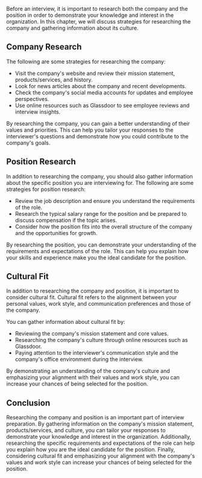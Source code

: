 
Before an interview, it is important to research both the company and the position in order to demonstrate your knowledge and interest in the organization. In this chapter, we will discuss strategies for researching the company and gathering information about its culture.

Company Research
----------------

The following are some strategies for researching the company:

* Visit the company's website and review their mission statement, products/services, and history.
* Look for news articles about the company and recent developments.
* Check the company's social media accounts for updates and employee perspectives.
* Use online resources such as Glassdoor to see employee reviews and interview insights.

By researching the company, you can gain a better understanding of their values and priorities. This can help you tailor your responses to the interviewer's questions and demonstrate how you could contribute to the company's goals.

Position Research
-----------------

In addition to researching the company, you should also gather information about the specific position you are interviewing for. The following are some strategies for position research:

* Review the job description and ensure you understand the requirements of the role.
* Research the typical salary range for the position and be prepared to discuss compensation if the topic arises.
* Consider how the position fits into the overall structure of the company and the opportunities for growth.

By researching the position, you can demonstrate your understanding of the requirements and expectations of the role. This can help you explain how your skills and experience make you the ideal candidate for the position.

Cultural Fit
------------

In addition to researching the company and position, it is important to consider cultural fit. Cultural fit refers to the alignment between your personal values, work style, and communication preferences and those of the company.

You can gather information about cultural fit by:

* Reviewing the company's mission statement and core values.
* Researching the company's culture through online resources such as Glassdoor.
* Paying attention to the interviewer's communication style and the company's office environment during the interview.

By demonstrating an understanding of the company's culture and emphasizing your alignment with their values and work style, you can increase your chances of being selected for the position.

Conclusion
----------

Researching the company and position is an important part of interview preparation. By gathering information on the company's mission statement, products/services, and culture, you can tailor your responses to demonstrate your knowledge and interest in the organization. Additionally, researching the specific requirements and expectations of the role can help you explain how you are the ideal candidate for the position. Finally, considering cultural fit and emphasizing your alignment with the company's values and work style can increase your chances of being selected for the position.
